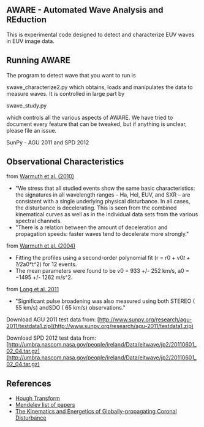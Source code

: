 AWARE - Automated Wave Analysis and REduction
---------------------------------------------
This is experimental code designed to detect and characterize EUV waves in EUV image data.

Running AWARE
-------------
The program to detect wave that you want to run is 

swave_characterize2.py
which obtains, loads and manipulates the data to measure waves.  It is controlled in large part by

swave_study.py

which controls all the various aspects of AWARE.  We have tried to document every feature that can be tweaked, but if anything is unclear, please file an issue.


SunPy - AGU 2011 and SPD 2012

Observational Characteristics
-----------------------------

from [Warmuth et al. (2010)](http://adsabs.harvard.edu/abs/2010AdSpR..45..527W)

 * "We stress that all studied events show the same basic characteristics: the signatures in all wavelength ranges – Ha, HeI, EUV, and SXR – are consistent with a single underlying physical disturbance. In all cases, the disturbance is decelerating. This is seen from the combined kinematical curves as well as in the individual data sets from the various spectral channels. 
 * "There is a relation between the amount of deceleration and propagation speeds: faster waves tend to decelerate more strongly."

from [Warmuth et al. (2004)](http://adsabs.harvard.edu/abs/2004A%26A...418.1117W)

 * Fitting the profiles using a second-order polynomial fit (r = r0 + v0*t + 1/2*a0*t^2) for 12 events.
 * The mean parameters were found to be v0 = 933 +/- 252 km/s, a0 = −1495 +/- 1262 m/s^2.

from [Long et al. 2011](http://adsabs.harvard.edu/abs/2011SPD....42.0505L)

 * "Significant pulse broadening was also measured using both STEREO ( 55 km/s) andSDO ( 65 km/s) observations."

Download AGU 2011 test data from:
  [http://www.sunpy.org/research/agu-2011/testdata1.zip](http://www.sunpy.org/research/agu-2011/testdata1.zip)

Download SPD 2012 test data from:
  [http://umbra.nascom.nasa.gov/people/ireland/Data/eitwave/jp2/20110601_02_04.tar.gz](http://umbra.nascom.nasa.gov/people/ireland/Data/eitwave/jp2/20110601_02_04.tar.gz)


References
----------
 * [Hough Transform](http://en.wikipedia.org/wiki/Hough_transform)
 * [Mendelev list of papers](http://www.mendeley.com/groups/1335103/sunpy-eit-wave/papers/)
 * [The Kinematics and Energetics of Globally-propagating Coronal Disturbance](http://www.maths.tcd.ie/~dlong/Presentations/BUKS_apr_09.pdf)
